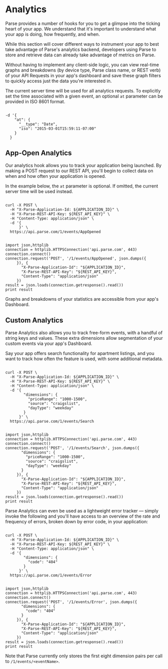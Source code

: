 # Analytics

Parse provides a number of hooks for you to get a glimpse into the ticking heart of your app. We understand that it's important to understand what your app is doing, how frequently, and when.

While this section will cover different ways to instrument your app to best take advantage of Parse's analytics backend, developers using Parse to store and retrieve data can already take advantage of metrics on Parse.

Without having to implement any client-side logic, you can view real-time graphs and breakdowns (by device type, Parse class name, or REST verb) of your API Requests in your app's dashboard and save these graph filters to quickly access just the data you're interested in.

The current server time will be used for all analytics requests. To explicitly set the time associated with a given event, an optional `at` parameter can be provided in ISO 8601 format.

<pre><code class="json">
-d '{
    "at": {
      "__type": "Date",
      "iso": "2015-03-01T15:59:11-07:00"
    }
  }
</code></pre>

## App-Open Analytics

Our analytics hook allows you to track your application being launched. By making a POST request to our REST API, you'll begin to collect data on when and how often your application is opened.

In the example below, the `at` parameter is optional. If omitted, the current server time will be used instead.

<pre><code class="bash">
curl -X POST \
  -H "X-Parse-Application-Id: ${APPLICATION_ID}" \
  -H "X-Parse-REST-API-Key: ${REST_API_KEY}" \
  -H "Content-Type: application/json" \
  -d '{
      }' \
  https://api.parse.com/1/events/AppOpened
</code></pre>
<pre><code class="python">
import json,httplib
connection = httplib.HTTPSConnection('api.parse.com', 443)
connection.connect()
connection.request('POST', '/1/events/AppOpened', json.dumps({
     }), {
       "X-Parse-Application-Id": "${APPLICATION_ID}",
       "X-Parse-REST-API-Key": "${REST_API_KEY}",
       "Content-Type": "application/json"
     })
result = json.loads(connection.getresponse().read())
print result
</code></pre>

Graphs and breakdowns of your statistics are accessible from your app's Dashboard.


## Custom Analytics

Parse Analytics also allows you to track free-form events, with a handful of string keys and values. These extra dimensions allow segmentation of your custom events via your app's Dashboard.

Say your app offers search functionality for apartment listings, and you want to track how often the feature is used, with some additional metadata.

<pre><code class="bash">
curl -X POST \
  -H "X-Parse-Application-Id: ${APPLICATION_ID}" \
  -H "X-Parse-REST-API-Key: ${REST_API_KEY}" \
  -H "Content-Type: application/json" \
  -d '{
        "dimensions": {
          "priceRange": "1000-1500",
          "source": "craigslist",
          "dayType": "weekday"
        }
      }' \
  https://api.parse.com/1/events/Search
</code></pre>
<pre><code class="python">
import json,httplib
connection = httplib.HTTPSConnection('api.parse.com', 443)
connection.connect()
connection.request('POST', '/1/events/Search', json.dumps({
       "dimensions": {
         "priceRange": "1000-1500",
         "source": "craigslist",
         "dayType": "weekday"
       }
     }), {
       "X-Parse-Application-Id": "${APPLICATION_ID}",
       "X-Parse-REST-API-Key": "${REST_API_KEY}",
       "Content-Type": "application/json"
     })
result = json.loads(connection.getresponse().read())
print result
</code></pre>

Parse Analytics can even be used as a lightweight error tracker — simply invoke the following and you'll have access to an overview of the rate and frequency of errors, broken down by error code, in your application:

<pre><code class="bash">
curl -X POST \
  -H "X-Parse-Application-Id: ${APPLICATION_ID}" \
  -H "X-Parse-REST-API-Key: ${REST_API_KEY}" \
  -H "Content-Type: application/json" \
  -d '{
        "dimensions": {
          "code": "404"
        }
      }' \
  https://api.parse.com/1/events/Error
</code></pre>
<pre><code class="python">
import json,httplib
connection = httplib.HTTPSConnection('api.parse.com', 443)
connection.connect()
connection.request('POST', '/1/events/Error', json.dumps({
       "dimensions": {
         "code": "404"
       }
     }), {
       "X-Parse-Application-Id": "${APPLICATION_ID}",
       "X-Parse-REST-API-Key": "${REST_API_KEY}",
       "Content-Type": "application/json"
     })
result = json.loads(connection.getresponse().read())
print result
</code></pre>

Note that Parse currently only stores the first eight dimension pairs per call to `/1/events/<eventName>`.
